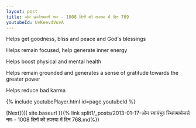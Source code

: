 ```yaml
---
layout: post
title: ओम ऊर्ध्वगथमने नमः - 1008 दिनों की तपस्या में दिन 769
youtubeId: UvKeevdVuvA
---
```

 
 
Helps get goodness, bliss and peace and God's blessings
 
Helps remain focused, help generate inner energy 
 
Helps boost physical and mental health 
 
Helps remain grounded and generates a sense of gratitude towards the greater power 
 
Helps reduce bad karma
 
 
 
 


{% include youtubePlayer.html id=page.youtubeId %}
 
[Next]({{ site.baseurl }}{% link  split1/_posts/2013-01-17-ओम स्वायंभुव स्थिगमाथेजसे नमः - 1008 दिनों की तपस्या में दिन 768.md%})
 
